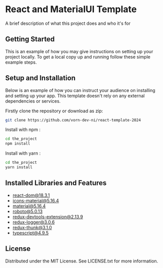

# React and MaterialUI Template

A brief description of what this project does and who it's for


## Getting Started

This is an example of how you may give instructions on setting up your project locally. To get a local copy up and running follow these simple example steps.



## Setup and Installation

Below is an example of how you can instruct your audience on installing and setting up your app. This template doesn't rely on any external dependencies or services.

Firstly clone the repository or download as zip:

```bash
git clone https://github.com/vorn-dev-ni/react-template-2024

```

Install with npm :

```bash
cd the_project
npm install
```
Install with yarn :
```bash
cd the_project
yarn install
```
## Installed Libraries and Features

- react-dom@18.3.1
- icons-material@5.16.4
- material@5.16.4
- roboto@5.0.13
- redux-devtools-extension@2.13.9
- redux-logger@3.0.6
- redux-thunk@3.1.0
- typescript@4.9.5


## License

Distributed under the MIT License. See LICENSE.txt for more information.



